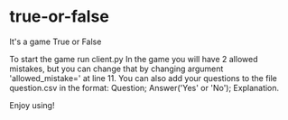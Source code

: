 # true-or-false
It's a game True or False

To start the game run client.py
In the game you will have 2 allowed mistakes, but you can change that by changing argument 'allowed_mistake=' at line 11.
You can also add your questions to the file question.csv in the format: Question; Answer('Yes' or 'No'); Explanation.

Enjoy using!
